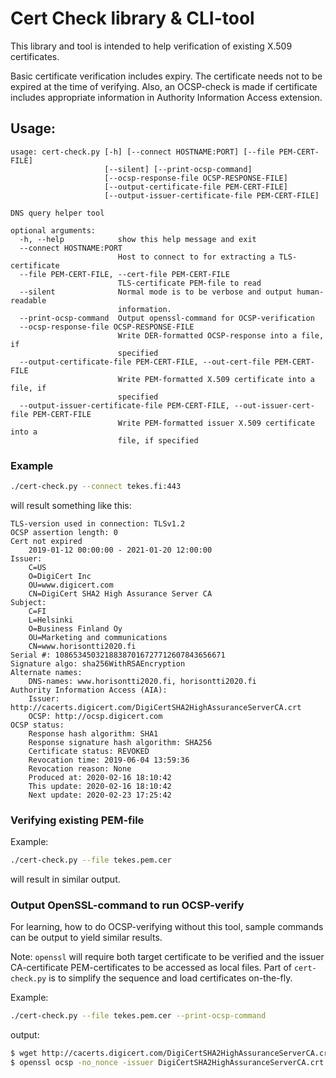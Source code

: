 # Cert Check library & CLI-tool
This library and tool is intended to help verification of existing X.509 certificates.

Basic certificate verification includes expiry. The certificate needs not to be expired at the time of verifying.
Also, an OCSP-check is made if certificate includes appropriate information in Authority Information Access extension.

## Usage:
```text
usage: cert-check.py [-h] [--connect HOSTNAME:PORT] [--file PEM-CERT-FILE]
                     [--silent] [--print-ocsp-command]
                     [--ocsp-response-file OCSP-RESPONSE-FILE]
                     [--output-certificate-file PEM-CERT-FILE]
                     [--output-issuer-certificate-file PEM-CERT-FILE]

DNS query helper tool

optional arguments:
  -h, --help            show this help message and exit
  --connect HOSTNAME:PORT
                        Host to connect to for extracting a TLS-certificate
  --file PEM-CERT-FILE, --cert-file PEM-CERT-FILE
                        TLS-certificate PEM-file to read
  --silent              Normal mode is to be verbose and output human-readable
                        information.
  --print-ocsp-command  Output openssl-command for OCSP-verification
  --ocsp-response-file OCSP-RESPONSE-FILE
                        Write DER-formatted OCSP-response into a file, if
                        specified
  --output-certificate-file PEM-CERT-FILE, --out-cert-file PEM-CERT-FILE
                        Write PEM-formatted X.509 certificate into a file, if
                        specified
  --output-issuer-certificate-file PEM-CERT-FILE, --out-issuer-cert-file PEM-CERT-FILE
                        Write PEM-formatted issuer X.509 certificate into a
                        file, if specified
```

### Example
```bash
./cert-check.py --connect tekes.fi:443
```
will result something like this:
```text
TLS-version used in connection: TLSv1.2
OCSP assertion length: 0
Cert not expired
    2019-01-12 00:00:00 - 2021-01-20 12:00:00
Issuer:
    C=US
    O=DigiCert Inc
    OU=www.digicert.com
    CN=DigiCert SHA2 High Assurance Server CA
Subject:
    C=FI
    L=Helsinki
    O=Business Finland Oy
    OU=Marketing and communications
    CN=www.horisontti2020.fi
Serial #: 10865345032188387016727712607843656671
Signature algo: sha256WithRSAEncryption
Alternate names:
    DNS-names: www.horisontti2020.fi, horisontti2020.fi
Authority Information Access (AIA):
    Issuer: http://cacerts.digicert.com/DigiCertSHA2HighAssuranceServerCA.crt
    OCSP: http://ocsp.digicert.com
OCSP status:
    Response hash algorithm: SHA1
    Response signature hash algorithm: SHA256
    Certificate status: REVOKED
    Revocation time: 2019-06-04 13:59:36
    Revocation reason: None
    Produced at: 2020-02-16 18:10:42
    This update: 2020-02-16 18:10:42
    Next update: 2020-02-23 17:25:42
```

### Verifying existing PEM-file
Example:
```bash
./cert-check.py --file tekes.pem.cer
```
will result in similar output.

### Output OpenSSL-command to run OCSP-verify
For learning, how to do OCSP-verifying without this tool, sample commands can be output
to yield similar results.

Note: `openssl` will require both target certificate to be verified and the issuer CA-certificate
PEM-certificates to be accessed as local files.
Part of `cert-check.py` is to simplify the sequence and load certificates on-the-fly.

Example:
```bash
./cert-check.py --file tekes.pem.cer --print-ocsp-command
```
output:
```bash
$ wget http://cacerts.digicert.com/DigiCertSHA2HighAssuranceServerCA.crt
$ openssl ocsp -no_nonce -issuer DigiCertSHA2HighAssuranceServerCA.crt -cert tekes.pem.cer -url http://ocsp.digicert.com
```